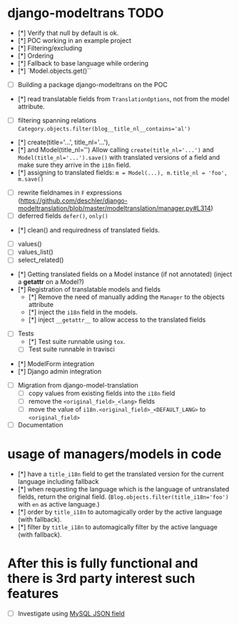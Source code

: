  # django-modeltrans TODO

 - [*] Verify that null by default is ok.
 - [*] POC working in an example project
  - [*] Filtering/excluding
  - [*] Ordering
  - [*] Fallback to base language while ordering
  - [*] `Model.objects.get()``

 - [ ] Building a package django-modeltrans on the POC
  - [*] read translatable fields from `TranslationOptions`, not from the model
        attribute.
  - [ ] filtering spanning relations
        `Category.objects.filter(blog__title_nl__contains='al')`

  - [*] create(title='...', title_nl='...'),
  - [*] and Model(title_nl='')
        Allow calling `create(title_nl='...')` and `Model(title_nl='...').save()`
        with translated versions of a field and make sure they arrive in the
        `i18n` field.
  - [*] assigning to translated fields: `m = Model(...), m.title_nl = 'foo', m.save()`
  - [ ] rewrite fieldnames in `F` expressions (https://github.com/deschler/django-modeltranslation/blob/master/modeltranslation/manager.py#L314)
  - [ ] deferred fields `defer()`, `only()`
  - [*] clean() and requiredness of translated fields.
  - [ ] values()
  - [ ] values_list()
  - [ ] select_related()
  - [*] Getting translated fields on a Model instance (if not annotated) (inject a __getattr__ on a Model?)
  - [*] Registration of translatable models and fields
    - [*] Remove the need of manually adding the `Manager` to the objects attribute
    - [*] inject the `i18n` field in the models.
    - [*] inject `__getattr__` to allow access to the translated fields
  - [ ] Tests
    - [*] Test suite runnable using `tox`.
    - [ ] Test suite runnable in travisci
  - [*] ModelForm integration
  - [*] Django admin integration
  - [ ] Migration from django-model-translation
      - [ ] copy values from existing fields into the `i18n` field
      - [ ] remove the `<original_field>_<lang>` fields
      - [ ] move the value of `i18n.<original_field>_<DEFAULT_LANG>` to `<original_field>`
  - [ ] Documentation

# usage of managers/models in code

- [*] have a `title_i18n` field to get the translated version for the current language including fallback
- [*] when requesting the language which is the language of untranslated fields, return the original field. (`Blog.objects.filter(title_i18n='foo')` with `en` as active language.)
- [*] order by `title_i18n` to automagically order by the active language (with fallback).
- [*] filter by `title_i18n` to automagically filter by the active language (with fallback).


# After this is fully functional and there is 3rd party interest such features
 - [ ] Investigate using [MySQL JSON field](http://django-mysql.readthedocs.io/en/latest/model_fields/json_field.html)
